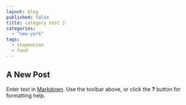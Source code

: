 ```yaml
---
layout: blog
published: false
title: category test 2
categories: 
  - "new-york"
tags: 
  - stopmotion
  - food
---
```


## A New Post

Enter text in [Markdown](http://daringfireball.net/projects/markdown/). Use the toolbar above, or click the **?** button for formatting help.
